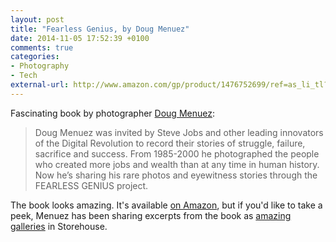 ```yaml
---
layout: post
title: "Fearless Genius, by Doug Menuez"
date: 2014-11-05 17:52:39 +0100
comments: true
categories: 
- Photography
- Tech
external-url: http://www.amazon.com/gp/product/1476752699/ref=as_li_tl?ie=UTF8&camp=1789&creative=390957&creativeASIN=1476752699&linkCode=as2&tag=analogsens-20&linkId=N7TTEK6766OTONS2
---
```


Fascinating book by photographer [Doug Menuez](http://www.fearlessgenius.org
):

> Doug Menuez was  invited by Steve Jobs and other leading innovators of the Digital Revolution to record their stories of struggle, failure, sacrifice and success. From 1985-2000 he photographed the people who created more jobs and wealth than at any time in human history. Now he’s sharing his rare photos and eyewitness stories through the FEARLESS GENIUS project.

The book looks amazing. It's available [on Amazon](http://www.amazon.com/gp/product/1476752699/ref=as_li_tl?ie=UTF8&camp=1789&creative=390957&creativeASIN=1476752699&linkCode=as2&tag=analogsens-20&linkId=N7TTEK6766OTONS2), but if you'd like to take a peek, Menuez has been sharing excerpts from the book as [amazing](https://www.storehouse.co/stories/o60s5-fearless-genius) [galleries](https://www.storehouse.co/stories/o80n9-steve-jobs) in Storehouse.

